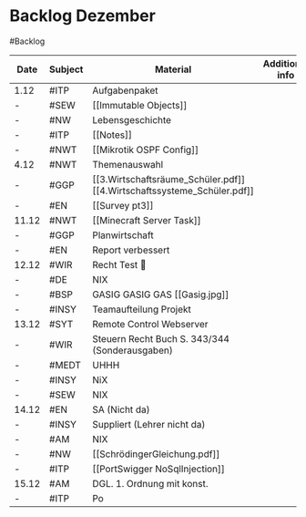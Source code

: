 # Backlog Dezember
#Backlog 

| Date  | Subject | Material                                                                | Additional info |
| ----- | ------- | ----------------------------------------------------------------------- | --------------- |
| 1.12  | #ITP    | Aufgabenpaket                                                           |                 |
| -     | #SEW    | [[Immutable Objects]]                                                   |                 |
| -     | #NW     | Lebensgeschichte                                                        |                 |
| -     | #ITP    | [[Notes]]                                                               |                 |
| -     | #NWT    | [[Mikrotik OSPF Config]]                                                |                 |
| 4.12  | #NWT    | Themenauswahl                                                           |                 |
| -     | #GGP    | [[3.Wirtschaftsräume_Schüler.pdf]] [[4.Wirtschaftssysteme_Schüler.pdf]] |                 |
| -     | #EN     | [[Survey pt3]]                                                          |                 |
| 11.12 | #NWT    | [[Minecraft Server Task]]                                               |                 |
| -     | #GGP    | Planwirtschaft                                                          |                 |
| -     | #EN     | Report verbessert                                                       |                 |
| 12.12 | #WIR    | Recht Test 🫢                                                            |                 |
| -     | #DE     | NIX                                                                     |                 |
| -     | #BSP    | GASIG GASIG GAS [[Gasig.jpg]]                                           |                 |
| -     | #INSY   | Teamaufteilung Projekt                                                  |                 |
| 13.12 | #SYT    | Remote Control Webserver                                                |                 |
| -     | #WIR    | Steuern Recht Buch S. 343/344 (Sonderausgaben)                          |                 |
| -     | #MEDT   | UHHH                                                                    |                 |
| -     | #INSY   | NiX                                                                     |                 |
| -     | #SEW    | NIX                                                                     |                 |
| 14.12 | #EN     | SA (Nicht da)                                                           |                 |
| -     | #INSY   | Suppliert (Lehrer nicht da)                                             |                 |
| -     | #AM     | NIX                                                                     |                 |
| -     | #NW     | [[SchrödingerGleichung.pdf]]                                            |                 |
| -     | #ITP    | [[PortSwigger NoSqlInjection]]                                          |                 |
| 15.12 | #AM     | DGL. 1. Ordnung mit konst.                                              |                 |
| -     | #ITP    | Po                                                                        |                 |
